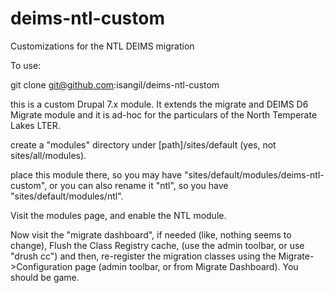 deims-ntl-custom
================

Customizations for the NTL DEIMS migration

To use:

git clone  git@github.com:isangil/deims-ntl-custom

this is a custom Drupal 7.x module.  It extends the migrate and DEIMS D6 Migrate module
and it is ad-hoc for the particulars of the North Temperate Lakes LTER.

create a "modules" directory under  [path]/sites/default  (yes, not sites/all/modules).

place this module there, so you may have "sites/default/modules/deims-ntl-custom", or you
can also rename it "ntl", so you have "sites/default/modules/ntl".

Visit the modules page, and enable the NTL module.

Now visit the "migrate dashboard", if needed (like, nothing seems to change), Flush the
Class Registry cache, (use the admin toolbar, or use "drush cc") and then, re-register
the migration classes using the Migrate->Configuration page (admin toolbar, or from Migrate
Dashboard).  You should be game.
